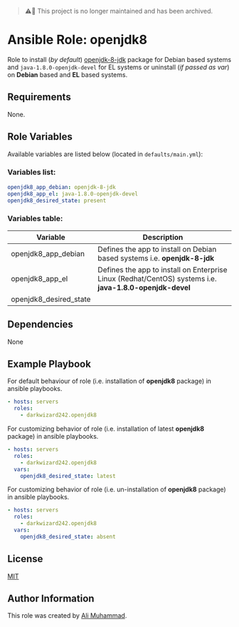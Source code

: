 > :warning::rotating_light: This project is no longer maintained and has been archived.

# Ansible Role: openjdk8

Role to install (_by default_) [openjdk-8-jdk](https://openjdk.java.net/) package for Debian based systems and `java-1.8.0-openjdk-devel` for EL systems or uninstall (_if passed as var_) on **Debian** based and **EL** based systems.

## Requirements

None.

## Role Variables

Available variables are listed below (located in `defaults/main.yml`):

### Variables list:

```yaml
openjdk8_app_debian: openjdk-8-jdk
openjdk8_app_el: java-1.8.0-openjdk-devel
openjdk8_desired_state: present
```

### Variables table:

Variable               | Description
---------------------- | --------------------------------------------------------------------------------------------------------
openjdk8_app_debian    | Defines the app to install on Debian based systems i.e. **openjdk-8-jdk**
openjdk8_app_el        | Defines the app to install on Enterprise Linux (Redhat/CentOS) systems i.e. **java-1.8.0-openjdk-devel**
openjdk8_desired_state |                                                                                                          | Defined to dynamically select whether to install (i.e. either `present` or `latest`) or uninstall (i.e. `absent`) the package. Default set to `present`.

## Dependencies

None

## Example Playbook

For default behaviour of role (i.e. installation of **openjdk8** package) in ansible playbooks.

```yaml
- hosts: servers
  roles:
    - darkwizard242.openjdk8
```

For customizing behavior of role (i.e. installation of latest **openjdk8** package) in ansible playbooks.

```yaml
- hosts: servers
  roles:
    - darkwizard242.openjdk8
  vars:
    openjdk8_desired_state: latest
```

For customizing behavior of role (i.e. un-installation of **openjdk8** package) in ansible playbooks.

```yaml
- hosts: servers
  roles:
    - darkwizard242.openjdk8
  vars:
    openjdk8_desired_state: absent
```

## License

[MIT](https://github.com/darkwizard242/ansible-role-openjdk8/blob/master/LICENSE)

## Author Information

This role was created by [Ali Muhammad](https://www.alimuhammad.dev/).
